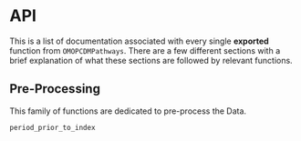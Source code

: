 # API

This is a list of documentation associated with every single **exported** function from `OMOPCDMPathways`.
There are a few different sections with a brief explanation of what these sections are followed by relevant functions.


## Pre-Processing

This family of functions are dedicated to pre-process the Data.

```@docs
period_prior_to_index
```

